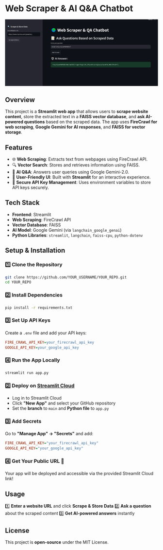 # Web Scraper & AI Q&A Chatbot

![](output.png)

## Overview
This project is a **Streamlit web app** that allows users to **scrape website content**, store the extracted text in a **FAISS vector database**, and **ask AI-powered questions** based on the scraped data. The app uses **FireCrawl for web scraping**, **Google Gemini for AI responses**, and **FAISS for vector storage**.

## Features
- 🌐 **Web Scraping**: Extracts text from webpages using FireCrawl API.
- 🔍 **Vector Search**: Stores and retrieves information using FAISS.
- 🤖 **AI Q&A**: Answers user queries using Google Gemini-2.0.
- 🎨 **User-Friendly UI**: Built with **Streamlit** for an interactive experience.
- 🔐 **Secure API Key Management**: Uses environment variables to store API keys securely.

## Tech Stack
- **Frontend**: Streamlit
- **Web Scraping**: FireCrawl API
- **Vector Database**: FAISS
- **AI Model**: Google Gemini (via `langchain_google_genai`)
- **Python Libraries**: `streamlit`, `langchain`, `faiss-cpu`, `python-dotenv`

## Setup & Installation
### 1️⃣ Clone the Repository
```bash
git clone https://github.com/YOUR_USERNAME/YOUR_REPO.git
cd YOUR_REPO
```

### 2️⃣ Install Dependencies
```bash
pip install -r requirements.txt
```

### 3️⃣ Set Up API Keys
Create a `.env` file and add your API keys:
```ini
FIRE_CRAWL_API_KEY=your_firecrawl_api_key
GOOGLE_API_KEY=your_google_api_key
```

### 4️⃣ Run the App Locally
```bash
streamlit run app.py
```



### 2️⃣ Deploy on [Streamlit Cloud](https://share.streamlit.io)
- Log in to Streamlit Cloud
- Click **"New App"** and select your GitHub repository
- Set the **branch** to `main` and **Python file** to `app.py`

### 3️⃣ Add Secrets
Go to **"Manage App" → "Secrets"** and add:
```ini
FIRE_CRAWL_API_KEY="your_firecrawl_api_key"
GOOGLE_API_KEY="your_google_api_key"
```

### 4️⃣ Get Your Public URL 🎉
Your app will be deployed and accessible via the provided Streamlit Cloud link!

## Usage
1️⃣ **Enter a website URL** and click **Scrape & Store Data**
2️⃣ **Ask a question** about the scraped content
3️⃣ **Get AI-powered answers** instantly


## License
This project is **open-source** under the MIT License.



